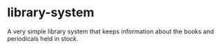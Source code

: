 # library-system
A very simple library system that keeps information about the books and periodicals held in stock. 
